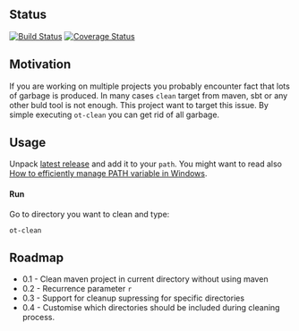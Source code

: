 ## Status

[![Build Status](https://travis-ci.org/ggajos/ot-clean.svg?branch=master)](https://travis-ci.org/ggajos/ot-clean)
[![Coverage Status](https://coveralls.io/repos/ggajos/ot-clean/badge.svg?branch=master&service=github)](https://coveralls.io/github/ggajos/ot-clean?branch=master)

## Motivation

If you are working on multiple projects you probably encounter fact that lots
of garbage is produced. In many cases `clean` target from maven, sbt or any
other buld tool is not enough. This project want to target this issue. By simple
executing `ot-clean` you can get rid of all garbage.

## Usage

Unpack [latest release](https://github.com/ggajos/ot-clean/releases) and add it
to your `path`. You might want to read also [How to efficiently manage PATH variable in Windows](http://ggajos.com/environment-variables-management/).

#### Run

Go to directory you want to clean and type:

```
ot-clean
```

## Roadmap

* 0.1 - Clean maven project in current directory without using maven
* 0.2 - Recurrence parameter `r`
* 0.3 - Support for cleanup supressing for specific directories
* 0.4 - Customise which directories should be included during cleaning process.
